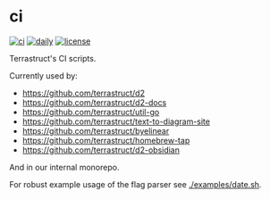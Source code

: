 # ci

[![ci](https://github.com/terrastruct/ci/actions/workflows/ci.yml/badge.svg)](https://github.com/terrastruct/ci/actions/workflows/ci.yml)
[![daily](https://github.com/terrastruct/ci/actions/workflows/daily.yml/badge.svg)](https://github.com/terrastruct/ci/actions/workflows/daily.yml)
[![license](https://img.shields.io/github/license/terrastruct/ci?color=9cf)](./LICENSE)

Terrastruct's CI scripts.

Currently used by:

- https://github.com/terrastruct/d2
- https://github.com/terrastruct/d2-docs
- https://github.com/terrastruct/util-go
- https://github.com/terrastruct/text-to-diagram-site
- https://github.com/terrastruct/byelinear
- https://github.com/terrastruct/homebrew-tap
- https://github.com/terrastruct/d2-obsidian

And in our internal monorepo.

For robust example usage of the flag parser see [./examples/date.sh](./examples/date.sh).
